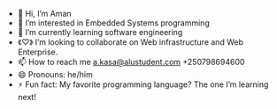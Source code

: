- 👋 Hi, I’m Aman
- 👀 I’m interested in Embedded Systems programming
- 🌱 I’m currently learning software engineering
- 《♡》 I’m looking to collaborate on Web infrastructure and Web Enterprise.
- 📫 How to reach me a.kasa@alustudent.com  +250798694600
- 😄 Pronouns: he/him
- ⚡ Fun fact: My favorite programming language? The one I’m learning next!

<!---
Aman-Kasa/Aman-Kasa is a ✨ special ✨ repository because its `README.md` (this file) appears on your GitHub profile.
You can click the Preview link to take a look at your changes.
--->

